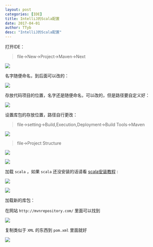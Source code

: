 ```yaml
---
layout: post
categories: [IDE]
title: IntelliJ的Scala配置
date: 2017-04-01
author: TTyb
desc: "IntelliJ的Scala配置"
---
```


打开IDE：

> file->New->Project->Maven->Next

<p style="text-align:center"><img src="/static/postimage/IDE/intellij/996148-20170401170306727-2055561671.png" class="img-responsive" style="display: block; margin-right: auto; margin-left: auto;"></p>

名字随便命名，到后面可以改的：

<p style="text-align:center"><img src="/static/postimage/IDE/intellij/996148-20170401170825774-1018982829.png" class="img-responsive" style="display: block; margin-right: auto; margin-left: auto;"></p>

存放代码项目的位置，名字还是随便命名，可以改的，但是路径要自定义好：

<p style="text-align:center"><img src="/static/postimage/IDE/intellij/996148-20170401170845133-118406518.png" class="img-responsive" style="display: block; margin-right: auto; margin-left: auto;"></p>

设置库包的存放位置，路径自行更改：

> file->setting->Build,Execution,Deployment->Build Tools->Maven

<p style="text-align:center"><img src="/static/postimage/IDE/intellij/996148-20170401171244242-1208637823.png" class="img-responsive" style="display: block; margin-right: auto; margin-left: auto;"></p>

> file->Project Structure

<p style="text-align:center"><img src="/static/postimage/IDE/intellij/996148-20170401171550399-1063989275.png" class="img-responsive" style="display: block; margin-right: auto; margin-left: auto;"></p>

<p style="text-align:center"><img src="/static/postimage/IDE/intellij/996148-20170401171657977-158744880.png" class="img-responsive" style="display: block; margin-right: auto; margin-left: auto;"></p>

加载 `scala` ，如果 `scala` 还没安装的话请看 [scala安装教程](http://www.tybai.com/scala/Scala%E5%AE%89%E8%A3%85%E6%95%99%E7%A8%8B.html) :

<p style="text-align:center"><img src="/static/postimage/IDE/intellij/TIM20170927104721.jpg" class="img-responsive" style="display: block; margin-right: auto; margin-left: auto;"></p>

<p style="text-align:center"><img src="/static/postimage/IDE/intellij/TIM20170927104730.jpg" class="img-responsive" style="display: block; margin-right: auto; margin-left: auto;"></p>

加载新的库包：

在网站 `http://mvnrepository.com/` 里面可以找到

<p style="text-align:center"><img src="/static/postimage/IDE/intellij/996148-20170401171739914-28231936.png" class="img-responsive" style="display: block; margin-right: auto; margin-left: auto;"></p>

复制类似于 `XML` 的东西到 `pom.xml` 里面就好

<p style="text-align:center"><img src="/static/postimage/IDE/intellij/996148-20170401171719711-792682866.png" class="img-responsive" style="display: block; margin-right: auto; margin-left: auto;"></p>